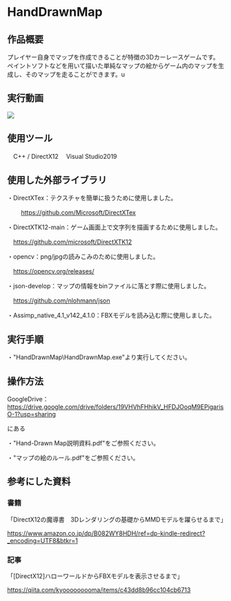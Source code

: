 # HandDrawnMap
## 作品概要
プレイヤー自身でマップを作成できることが特徴の3Dカーレースゲームです。
ペイントソフトなどを用いて描いた単純なマップの絵からゲーム内のマップを生成し、そのマップを走ることができます。u

## 実行動画
[![](https://img.youtube.com/vi/An4UryWPpGE/0.jpg)](https://www.youtube.com/watch?v=An4UryWPpGE)


## 使用ツール
　C++ / DirectX12 
　Visual Studio2019


## 使用した外部ライブラリ

・DirectXTex：テクスチャを簡単に扱うために使用しました。

　
　https://github.com/Microsoft/DirectXTex

・DirectXTK12-main：ゲーム画面上で文字列を描画するために使用しました。

　https://github.com/microsoft/DirectXTK12

・opencv：png/jpgの読みこみのために使用しました。

　https://opencv.org/releases/

・json-develop：マップの情報をbinファイルに落とす際に使用しました。

　https://github.com/nlohmann/json

・Assimp_native_4.1_v142_4.1.0：FBXモデルを読み込む際に使用しました。


## 実行手順
・"HandDrawnMap\HandDrawnMap.exe"より実行してください。


## 操作方法
GoogleDrive：https://drive.google.com/drive/folders/19VHVhFHhikV_HFDJOoqM9EPigarisO-1?usp=sharing

にある

・"Hand-Drawn Map説明資料.pdf"をご参照ください。

・"マップの絵のルール.pdf"をご参照ください。


## 参考にした資料
### 書籍
「DirectX12の魔導書　3Dレンダリングの基礎からMMDモデルを躍らせるまで」

https://www.amazon.co.jp/dp/B082WY8HDH/ref=dp-kindle-redirect?_encoding=UTF8&btkr=1

### 記事
「[DirectX12]ハローワールドからFBXモデルを表示させるまで」

https://qiita.com/kyooooooooma/items/c43dd8b96cc104cb6713


